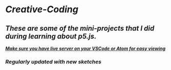 # ***Creative-Coding***


## *These are some of the mini-projects that I did during learning about p5.js.*

<ins> ***Make sure you have live server on your VSCode or Atom for easy viewing*** </ins>

### *Regularly updated with new sketches*

